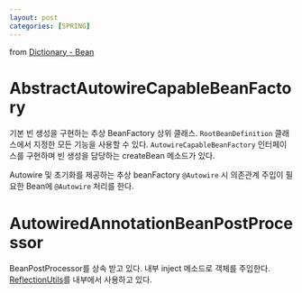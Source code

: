```yaml
---
layout: post
categories: [SPRING]
---
```




from [Dictionary - Bean](https://github.com/newkayak12/Dictionary/blob/master/spring/08.Autowired.md)





# AbstractAutowireCapableBeanFactory
기본 빈 생성을 구현하는 추상 BeanFactory 상위 클래스. `RootBeanDefinition` 클래스에서 지정한 모든 기능을 사용할 수 있다.
`AutowireCapableBeanFactory` 인터페이스를 구현하며 빈 생성을 담당하는 createBean 메소드가 있다. 

Autowire 및 초기화를 제공하는 추상 beanFactory `@Autowire` 시 의존관계 주입이 필요한 Bean에 `@Autowire` 처리를 한다. 

# AutowiredAnnotationBeanPostProcessor
BeanPostProcessor를 상속 받고 있다. 내부 inject 메소드로 객체를 주입한다. 
[ReflectionUtils](https://newkayak12.github.io/java/2024/05/23/07.Utils.md)를 내부에서 사용하고 있다.